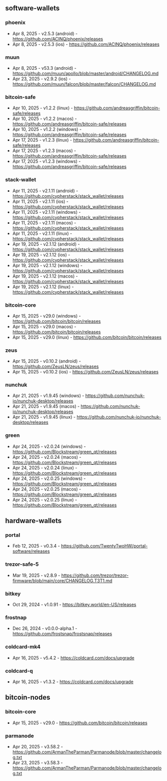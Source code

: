 ## software-wallets
### phoenix
- Apr 8, 2025 - v2.5.3 (android) - https://github.com/ACINQ/phoenix/releases
- Apr 8, 2025 - v2.5.3 (ios) - https://github.com/ACINQ/phoenix/releases
### muun
- Apr 8, 2025 - v53.3 (android) - https://github.com/muun/apollo/blob/master/android/CHANGELOG.md
- Apr 23, 2025 - v2.9.2 (ios) - https://github.com/muun/falcon/blob/master/falcon/CHANGELOG.md

### bitcoin-safe
- Apr 10, 2025 - v1.2.2 (linux) - https://github.com/andreasgriffin/bitcoin-safe/releases
- Apr 10, 2025 - v1.2.2 (macos) - https://github.com/andreasgriffin/bitcoin-safe/releases
- Apr 10, 2025 - v1.2.2 (windows) - https://github.com/andreasgriffin/bitcoin-safe/releases
- Apr 17, 2025 - v1.2.3 (linux) - https://github.com/andreasgriffin/bitcoin-safe/releases
- Apr 17, 2025 - v1.2.3 (macos) - https://github.com/andreasgriffin/bitcoin-safe/releases
- Apr 17, 2025 - v1.2.3 (windows) - https://github.com/andreasgriffin/bitcoin-safe/releases

### stack-wallet
- Apr 11, 2025 - v2.1.11 (android) - https://github.com/cypherstack/stack_wallet/releases
- Apr 11, 2025 - v2.1.11 (ios) - https://github.com/cypherstack/stack_wallet/releases
- Apr 11, 2025 - v2.1.11 (windows) - https://github.com/cypherstack/stack_wallet/releases
- Apr 11, 2025 - v2.1.11 (macos) - https://github.com/cypherstack/stack_wallet/releases
- Apr 11, 2025 - v2.1.11 (linux) - https://github.com/cypherstack/stack_wallet/releases
- Apr 19, 2025 - v2.1.12 (android) - https://github.com/cypherstack/stack_wallet/releases
- Apr 19, 2025 - v2.1.12 (ios) - https://github.com/cypherstack/stack_wallet/releases
- Apr 19, 2025 - v2.1.12 (windows) - https://github.com/cypherstack/stack_wallet/releases
- Apr 19, 2025 - v2.1.12 (macos) - https://github.com/cypherstack/stack_wallet/releases
- Apr 19, 2025 - v2.1.12 (linux) - https://github.com/cypherstack/stack_wallet/releases

### bitcoin-core
- Apr 15, 2025 - v29.0 (windows) - https://github.com/bitcoin/bitcoin/releases
- Apr 15, 2025 - v29.0 (macos) - https://github.com/bitcoin/bitcoin/releases
- Apr 15, 2025 - v29.0 (linux) - https://github.com/bitcoin/bitcoin/releases
### zeus
- Apr 15, 2025 - v0.10.2 (android) - https://github.com/ZeusLN/zeus/releases
- Apr 15, 2025 - v0.10.2 (ios) - https://github.com/ZeusLN/zeus/releases
### nunchuk
- Apr 21, 2025 - v1.9.45 (windows) - https://github.com/nunchuk-io/nunchuk-desktop/releases
- Apr 21, 2025 - v1.9.45 (macos) - https://github.com/nunchuk-io/nunchuk-desktop/releases
- Apr 21, 2025 - v1.9.45 (linux) - https://github.com/nunchuk-io/nunchuk-desktop/releases
### green
- Apr 24, 2025 - v2.0.24 (windows) - https://github.com/Blockstream/green_qt/releases
- Apr 24, 2025 - v2.0.24 (macos) - https://github.com/Blockstream/green_qt/releases
- Apr 24, 2025 - v2.0.24 (linux) - https://github.com/Blockstream/green_qt/releases
- Apr 24, 2025 - v2.0.25 (windows) - https://github.com/Blockstream/green_qt/releases
- Apr 24, 2025 - v2.0.25 (macos) - https://github.com/Blockstream/green_qt/releases
- Apr 24, 2025 - v2.0.25 (linux) - https://github.com/Blockstream/green_qt/releases

## hardware-wallets
### portal
- Feb 12, 2025 - v0.3.4 - https://github.com/TwentyTwoHW/portal-software/releases
### trezor-safe-5
- Mar 19, 2025 - v2.8.9 - https://github.com/trezor/trezor-firmware/blob/main/core/CHANGELOG.T3T1.md
### bitkey
- Oct 29, 2024 - v1.0.91 - https://bitkey.world/en-US/releases
### frostnap
- Dec 26, 2024 - v0.0.0-alpha.1 - https://github.com/frostsnap/frostsnap/releases
### coldcard-mk4
- Apr 16, 2025 - v5.4.2 - https://coldcard.com/docs/upgrade
### coldcard-q
- Apr 16, 2025 - v1.3.2 - https://coldcard.com/docs/upgrade

## bitcoin-nodes
### bitcoin-core
- Apr 15, 2025 - v29.0 - https://github.com/bitcoin/bitcoin/releases
### parmanode
- Apr 20, 2025 - v3.58.2 - https://github.com/ArmanTheParman/Parmanode/blob/master/changelog.txt
- Apr 23, 2025 - v3.58.3 - https://github.com/ArmanTheParman/Parmanode/blob/master/changelog.txt
